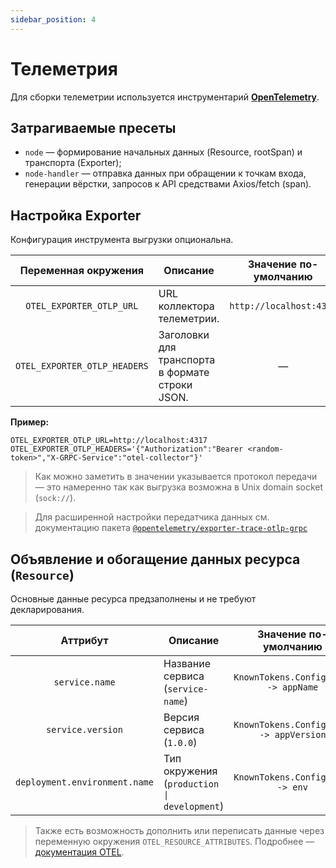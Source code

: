 ```yaml
---
sidebar_position: 4
---
```


# Телеметрия

Для сборки телеметрии используется инструментарий [**OpenTelemetry**](https://opentelemetry.io/).

## Затрагиваемые пресеты

- `node` — формирование начальных данных (Resource, rootSpan) и транспорта (Exporter);
- `node-handler` — отправка данных при обращении к точкам входа,
  генерации вёрстки, запросов к API средствами Axios/fetch (span).

## Настройка Exporter

Конфигурация инструмента выгрузки опциональна.

|     Переменная окружения     | Описание                                        |  Значение по-умолчанию  |
| :--------------------------: | ----------------------------------------------- | :---------------------: |
|   `OTEL_EXPORTER_OTLP_URL`   | URL коллектора телеметрии.                      | `http://localhost:4317` |
| `OTEL_EXPORTER_OTLP_HEADERS` | Заголовки для транспорта в формате строки JSON. |            —            |

**Пример:**

```
OTEL_EXPORTER_OTLP_URL=http://localhost:4317
OTEL_EXPORTER_OTLP_HEADERS='{"Authorization":"Bearer <random-token>","X-GRPC-Service":"otel-collector"}'
```

> Как можно заметить в значении указывается протокол передачи — это намеренно так как выгрузка возможна в Unix domain socket (`sock://`).

> Для расширенной настройки передатчика данных см. документацию пакета [`@opentelemetry/exporter-trace-otlp-grpc`](https://www.npmjs.com/package/@opentelemetry/exporter-trace-otlp-grpc)

## Объявление и обогащение данных ресурса (`Resource`)

Основные данные ресурса предзаполнены и не требуют декларирования.

|           Аттрибут            | Описание                                    |          Значение по-умолчанию          |
| :---------------------------: | ------------------------------------------- | :-------------------------------------: |
|        `service.name`         | Название сервиса (`service-name`)           |  `KnownTokens.Config.base -> appName`   |
|       `service.version`       | Версия сервиса (`1.0.0`)                    | `KnownTokens.Config.base -> appVersion` |
| `deployment.environment.name` | Тип окружения (`production \| development`) |    `KnownTokens.Config.base -> env`     |

> Также есть возможность дополнить или переписать данные через переменную окружения `OTEL_RESOURCE_ATTRIBUTES`. Подробнее — [документация OTEL](https://opentelemetry.io/docs/languages/js/resources/#process--environment-resource-detection).

